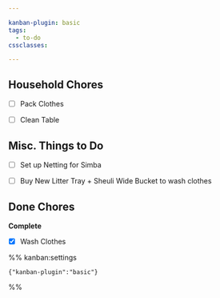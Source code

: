 ```yaml
---

kanban-plugin: basic
tags:
  - to-do
cssclasses: 

---
```


## Household Chores

- [ ] Pack Clothes
- [ ] Clean Table


## Misc. Things to Do

- [ ] Set up Netting for Simba
- [ ] Buy New Litter Tray + Sheuli Wide Bucket to wash clothes


## Done Chores

**Complete**
- [x] Wash Clothes




%% kanban:settings
```
{"kanban-plugin":"basic"}
```
%%